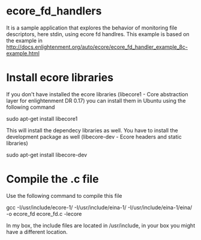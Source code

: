 ecore_fd_handlers
=================

It is a sample application that explores the behavior of monitoring file descriptors, here stdin, using ecore fd handlres. This example is based on the example in http://docs.enlightenment.org/auto/ecore/ecore_fd_handler_example_8c-example.html

Install ecore libraries
=======================

If you don't have installed the ecore libraries (libecore1 - Core abstraction layer for enlightenment DR 0.17) you can install them in Ubuntu using the following command

sudo apt-get install libecore1

This will install the dependecy libraries as well. You have to install the development package as well (libecore-dev - Ecore headers and static libraries)

sudo apt-get install libecore-dev

Compile the .c file
===================

Use the following command to compile this file

gcc -I/usr/include/ecore-1/ -I/usr/include/eina-1/ -I/usr/include/eina-1/eina/ -o ecore_fd ecore_fd.c -lecore

In my box, the include files are located in /usr/include, in your box you might have a different location.
